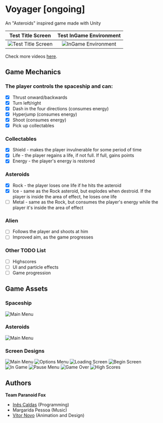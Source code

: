 # Voyager [ongoing]
An "Asteroids" inspired game made with Unity

Test Title Screen                  | Test InGame Environment
:-------------------------:|:-------------------------:
![Test Title Screen](img/tests/title_screen.gif "Title Screen")  |  ![InGame Environment](img/tests/ingame_environment_test.gif "InGame Environment")

Check more videos [here](https://www.youtube.com/watch?v=Gl5edisFiVY&t=0s&index=2&list=PL0ESwRe-UpiIpnq1bvXM8yWuVzJ9-KuDC).

## Game Mechanics

### The player controls the spaceship and can:
- [x] Thrust onward/backwards
- [x] Turn left/right
- [x] Dash in the four directions (consumes energy)
- [x] Hyperjump (consumes energy)
- [x] Shoot (consumes energy)
- [x] Pick up collectables

### Collectables
- [x] Shield - makes the player invulnerable for some period of time
- [x] Life - the player regains a life, if not full. If full, gains points
- [x] Energy - the player's energy is restored

### Asteroids
- [x] Rock - the player loses one life if he hits the asteroid
- [x] Ice - same as the Rock asteroid, but explodes when destroid. If the player is inside the area of effect, he loses one life
- [ ] Metal - same as the Rock, but consumes the player's energy while the player it's inside the area of effect

### Alien 
- [ ] Follows the player and shoots at him
- [ ] Improved aim, as the game progresses

### Other TODO List
- [ ] Highscores
- [ ] UI and particle effects
- [ ] Game progression

## Game Assets
### Spaceship
![Main Menu](img/spaceship.png "Spaceship")
### Asteroids
![Main Menu](img/asteroids.png "Asteroids")
### Screen Designs
![Main Menu](img/screen_designs/Main_title.jpg "Main Title")
![Options Menu](img/screen_designs/Options_screen-Credits.png "Options Menu")
![Loading Screen](img/screen_designs/Loading_screen.jpg "Loading Screen")
![Begin Screen](img/screen_designs/Begin_spacer.jpg "Begin Screen")
![In Game](img/screen_designs/In_game.jpg "In Game")
![Pause Menu](img/screen_designs/Pause_menu.jpg "Pause Menu")
![Game Over](img/screen_designs/Game_over_screen.jpg "Game Over")
![High Scores](img/screen_designs/Scores_menu_01.jpg "High Scores")

## Authors ##
__Team Paranoid Fox__
* [Inês Caldas](https://github.com/inessousacaldas) (Programming)
* Margarida Pessoa (Music)
* [Vítor Novo](https://www.artstation.com/vitornovo) (Animation and Design)
